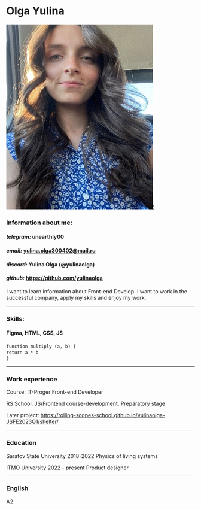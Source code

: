 # Olga Yulina

![photo](img/MyPhoto.png))

### Information about me:
#### ___telegram:___ unearthly00
#### ___email:___ yulina.olga300402@mail.ru
#### ___discord:___ Yulina Olga (@yulinaolga)
#### ___github:___ https://github.com/yulinaolga

I want to learn information about Front-end Develop.
I want to work in the successful company, apply my skills and enjoy my work.

---

### Skills:
#### Figma, HTML, CSS, JS

```
function multiply (a, b) {
return a * b
}

```

---

### Work experience

Course: IT-Proger Front-end Developer


RS School. JS/Frontend course-development. Preparatory stage

Later project: https://rolling-scopes-school.github.io/yulinaolga-JSFE2023Q1/shelter/

---

### Education
Saratov State University 2018-2022
Physics of living systems

ITMO University 2022 - present
Product designer

---

### English
A2



